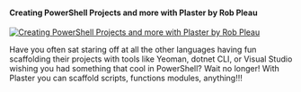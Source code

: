 ﻿#### Creating PowerShell Projects and more with Plaster by Rob Pleau

[![Creating PowerShell Projects and more with Plaster by Rob Pleau](https://i4.ytimg.com/vi/3cjB9-84Xgw/hqdefault.jpg "Creating PowerShell Projects and more with Plaster by Rob Pleau")](https://www.youtube.com/watch?v=3cjB9-84Xgw)

Have you often sat staring off at all the other languages having fun scaffolding their projects with tools like Yeoman, dotnet CLI, or Visual Studio wishing you had something that cool in PowerShell? Wait no longer! With Plaster you can scaffold scripts, functions modules, anything!!!


